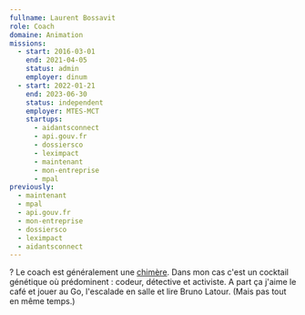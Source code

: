 ```yaml
---
fullname: Laurent Bossavit
role: Coach
domaine: Animation
missions:
  - start: 2016-03-01
    end: 2021-04-05
    status: admin
    employer: dinum
  - start: 2022-01-21
    end: 2023-06-30
    status: independent
    employer: MTES-MCT
    startups:
      - aidantsconnect
      - api.gouv.fr
      - dossiersco
      - leximpact
      - maintenant
      - mon-entreprise
      - mpal
previously:
  - maintenant
  - mpal
  - api.gouv.fr
  - mon-entreprise
  - dossiersco
  - leximpact
  - aidantsconnect
---
```

? Le coach est généralement une [chimère](https://fr.wikipedia.org/wiki/Chim%C3%A8re).
  Dans mon cas c'est un cocktail génétique où prédominent
: codeur, détective et activiste. A part ça j'aime le café et jouer au Go, l'escalade
  en salle et lire Bruno Latour. (Mais pas tout en même temps.)
